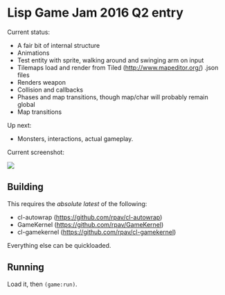# Lisp Game Jam 2016 Q2 entry

Current status:

* A fair bit of internal structure
* Animations
* Test entity with sprite, walking around and swinging arm on input
* Tilemaps load and render from Tiled (http://www.mapeditor.org/) .json files
* Renders weapon
* Collision and callbacks
* Phases and map transitions, though map/char will probably remain global
* Map transitions

Up next:

* Monsters, interactions, actual gameplay.

Current screenshot:

<img src="http://ogmo.mephle.net/lgj/current-20160504-1715.gif">

## Building

This requires the *absolute latest* of the following:

* cl-autowrap        (https://github.com/rpav/cl-autowrap)
* GameKernel         (https://github.com/rpav/GameKernel)
* cl-gamekernel      (https://github.com/rpav/cl-gamekernel)

Everything else can be quickloaded.

## Running

Load it, then `(game:run)`.
